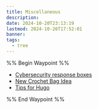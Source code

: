 ```yaml
---
title: Miscellaneous
description: 
date: 2024-10-20T23:13:19
lastmod: 2024-10-26T17:52:01
banner: 
tags:
  - tree
---
```

  
%% Begin Waypoint %%  
- [Cybersecurity response boxes](./Cybersecurity%20Responses.md)  
- [New Crochet Bag Idea](./New%20Crochet%20Bag%20Idea.md)  
- [Tips for Hugo](../../PRIVATE%20Tips%20for%20Hugo.md)  
  
%% End Waypoint %%  
